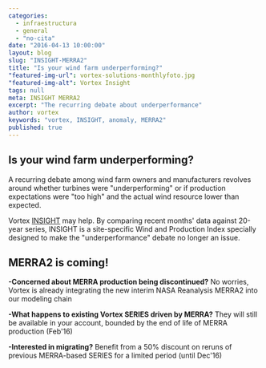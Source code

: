```yaml
---
categories: 
  - infraestructura
  - general
  - "no-cita"
date: "2016-04-13 10:00:00"
layout: blog
slug: "INSIGHT-MERRA2"
title: "Is your wind farm underperforming?"
"featured-img-url": vortex-solutions-monthlyfoto.jpg
"featured-img-alt": Vortex Insight
tags: null
meta: INSIGHT MERRA2
excerpt: "The recurring debate about underperformance"
author: vortex
keywords: "vortex, INSIGHT, anomaly, MERRA2"
published: true
---
```


##   Is your wind farm underperforming?

A recurring debate among wind farm owners and manufacturers revolves around whether turbines were "underperforming" or if production expectations were "too high" and the actual wind resource lower than expected.

Vortex <a href="/solutions/monthly.html">INSIGHT</a> may help. By comparing recent months' data against 20-year series, INSIGHT is a site-specific Wind and Production Index specially designed to make the "underperformance" debate no longer an issue.
 
##   MERRA2 is coming!

<b>-Concerned about MERRA production being discontinued?</b> No worries, Vortex is already integrating the new interim NASA Reanalysis MERRA2 into our modeling chain

<b>-What happens to existing Vortex SERIES driven by MERRA?</b>  They will still be available in your account, bounded by the end of life of MERRA production (Feb'16)
 
<b>-Interested in migrating?</b> Benefit from a 50% discount on reruns of previous MERRA-based SERIES for a limited period (until Dec'16)
